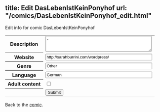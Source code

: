 title: Edit DasLebenIstKeinPonyhof
url: "/comics/DasLebenIstKeinPonyhof_edit.html"
---
Edit info for comic DasLebenIstKeinPonyhof

<form name="comic" action="http://gaepostmail.appspot.com/comic/" method="post">
<table class="comicinfo">
<tr>
<th>Description</th><td><textarea name="description" cols="40" rows="3">-</textarea></td>
</tr>
<tr>
<th>Website</th><td><input type="text" name="url" value="http://sarahburrini.com/wordpress/" size="40"/></td>
</tr>
<tr>
<th>Genre</th><td><input type="text" name="genre" value="Other" size="40"/></td>
</tr>
<tr>
<th>Language</th><td><input type="text" name="language" value="German" size="40"/></td>
</tr>
<tr>
<th>Adult content</th><td><input type="checkbox" name="adult" value="adult" /></td>
</tr>
<tr>
<th></th><td>
<input type="hidden" name="comic" value="DasLebenIstKeinPonyhof" />
<input type="submit" name="submit" value="Submit" />
</td>
</tr>
</table>
</form>

Back to the [comic](DasLebenIstKeinPonyhof.html).
